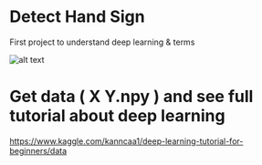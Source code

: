 # Detect Hand Sign
First project to understand deep learning &amp; terms

![alt text](https://i.hizliresim.com/tDlpb6.png)

# Get data ( X Y.npy ) and see full tutorial about deep learning

https://www.kaggle.com/kanncaa1/deep-learning-tutorial-for-beginners/data
